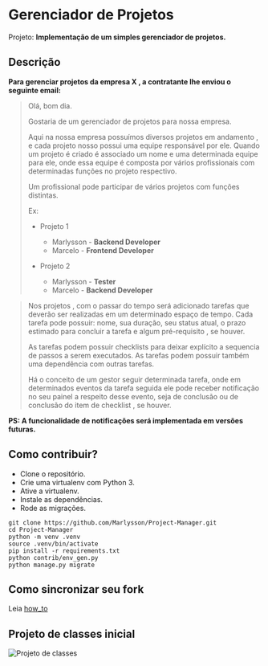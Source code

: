 # Gerenciador de Projetos

Projeto: **Implementação de um simples gerenciador de projetos.**

## Descrição

**Para gerenciar projetos da empresa X , a contratante lhe enviou o seguinte email:**

> Olá, bom dia. 
> 
> Gostaria de um gerenciador de projetos para nossa empresa.
> 
> Aqui na nossa empresa possuímos diversos projetos em andamento , e cada projeto nosso possui uma equipe responsável por ele.
> Quando um projeto é criado é associado um nome e uma determinada equipe para ele, onde essa equipe é composta por vários profissionais com determinadas funções no projeto respectivo. 
> 
> Um profissional pode participar de vários projetos com funções distintas.
>
> Ex:
>
> - Projeto 1
>    - Marlysson - __Backend Developer__
>    - Marcelo - __Frontend Developer__
>
> - Projeto 2
>    - Marlysson - __Tester__
>    - Marcelo - __Backend Developer__

> Nos projetos , com o passar do tempo será adicionado tarefas que deverão ser realizadas em um determinado espaço de tempo. Cada tarefa pode possuir: nome, sua duração, seu status atual, o prazo estimado para concluir a tarefa e algum pré-requisito , se houver.
> 
> As tarefas podem possuir checklists para deixar explícito a sequencia de passos a serem executados. As tarefas podem possuir também uma dependência com outras tarefas.
> 
> Há o conceito de um gestor seguir determinada tarefa, onde em determinados eventos da tarefa seguida ele pode receber notificação no seu painel a respeito desse evento, seja de conclusão ou de conclusão do item de checklist , se houver.


__PS: A funcionalidade de notificações será implementada em versões futuras.__


## Como contribuir?

* Clone o repositório.
* Crie uma virtualenv com Python 3.
* Ative a virtualenv.
* Instale as dependências.
* Rode as migrações.

```
git clone https://github.com/Marlysson/Project-Manager.git
cd Project-Manager
python -m venv .venv
source .venv/bin/activate
pip install -r requirements.txt
python contrib/env_gen.py
python manage.py migrate
```

## Como sincronizar seu fork

Leia [how_to](how_to.md)


## Projeto de classes inicial

![Projeto de classes](https://github.com/Marlysson/Project-Manager/blob/master/Documenta%C3%A7%C3%A3o/Diagrama.png)